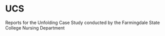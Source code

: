 # UCS
Reports for the Unfolding Case Study conducted by the Farmingdale State College Nursing Department
